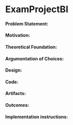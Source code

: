 # ExamProjectBI

#### Problem Statement:

#### Motivation:

#### Theoretical Foundation:

#### Argumentation of Choices:

#### Design:

#### Code:

#### Artifacts:

#### Outcomes:

#### Implementation instructions:

